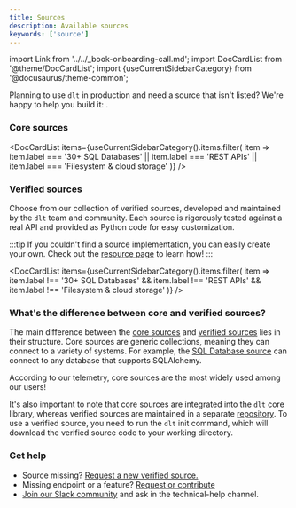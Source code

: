 ```yaml
---
title: Sources
description: Available sources
keywords: ['source']
---
```

import Link from '../../_book-onboarding-call.md';
import DocCardList from '@theme/DocCardList';
import {useCurrentSidebarCategory} from '@docusaurus/theme-common';

Planning to use `dlt` in production and need a source that isn't listed? We're happy to help you build it: <Link/>.

### Core sources

<DocCardList items={useCurrentSidebarCategory().items.filter(
item => item.label === '30+ SQL Databases' || item.label === 'REST APIs' || item.label === 'Filesystem & cloud storage'
)} />

### Verified sources

Choose from our collection of verified sources, developed and maintained by the `dlt` team and community. Each source is rigorously tested against a real API and provided as Python code for easy customization.

:::tip
If you couldn't find a source implementation, you can easily create your own. Check out the [resource page](../../general-usage/resource) to learn how!
:::

<DocCardList items={useCurrentSidebarCategory().items.filter(
item => item.label !== '30+ SQL Databases' && item.label !== 'REST APIs' && item.label !== 'Filesystem & cloud storage'
)} />

### What's the difference between core and verified sources?

The main difference between the [core sources](#core-sources) and [verified sources](#verified-sources) lies in their structure.
Core sources are generic collections, meaning they can connect to a variety of systems. For example, the [SQL Database source](sql_database) can connect to any
database that supports SQLAlchemy.

According to our telemetry, core sources are the most widely used among our users!

It's also important to note that core sources are integrated into the `dlt` core library,
whereas verified sources are maintained in a separate [repository](https://github.com/dlt-hub/verified-sources).
To use a verified source, you need to run the `dlt` init command, which will download the verified source code to
your working directory.


### Get help

* Source missing? [Request a new verified source.](https://github.com/dlt-hub/verified-sources/issues/new?template=source-request.md)
* Missing endpoint or a feature? [Request or contribute](https://github.com/dlt-hub/verified-sources/issues/new?template=extend-a-source.md)
* [Join our Slack community](https://dlthub.com/community) and ask in the technical-help channel.

